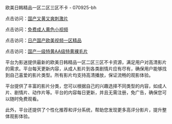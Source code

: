 欧美日韩精品一区二区三区不卡 - 070925-bh

点击访问：<a href="https://heiliaoxwd5i8.pages.dev">国产又黄又爽刺激片</a>

点击访问：<a href="https://heiliaowt0d7p.pages.dev">免费成人黄色小视频</a>

点击访问：<a href="https://heiliaoga6s9v.pages.dev">日产国产欧美视频一区精品</a>

点击访问：<a href="https://heiliaoow5kzm.pages.dev">国产一级特黄AA级特黄裸毛片</a>

平台为影迷提供最新的欧美日韩精品一区二区三区不卡资源，满足用户对高清影片的需求。平台每天更新内容，从成人影片到各类剧情片应有尽有，确保用户能够找到自己喜爱的影片类型。所有影片均支持高清播放，保证流畅的观影体验。

平台提供了丰富的影片分类，您可以根据自己的兴趣选择不同类型的内容，如成人片、剧情片、动作片等。平台的内容每日更新，并且无需注册，免广告，确保您可以随时免费观看。

此外，平台还提供了个性化推荐和评分系统，帮助您发现更多高评分影片，提升整体观影体验。

<span style="display:none;">[Canonical link](https://github.com/haysongdi20250709/viv2 ）</span>
